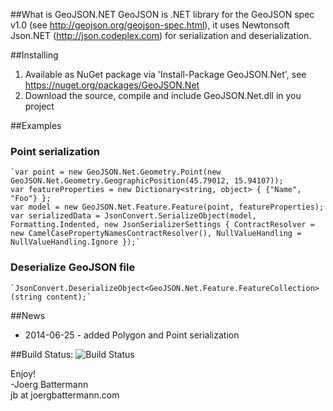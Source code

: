 ##What is GeoJSON.NET
GeoJSON is .NET library for the GeoJSON spec v1.0 (see http://geojson.org/geojson-spec.html), it uses Newtonsoft Json.NET (http://json.codeplex.com) for serialization and deserialization.

##Installing
1. Available as NuGet package via 'Install-Package GeoJSON.Net', see https://nuget.org/packages/GeoJSON.Net
2. Download the source, compile and include GeoJSON.Net.dll in you project

##Examples
### Point serialization
    `var point = new GeoJSON.Net.Geometry.Point(new GeoJSON.Net.Geometry.GeographicPosition(45.79012, 15.94107));
	var featureProperties = new Dictionary<string, object> { {"Name", "Foo"} };
	var model = new GeoJSON.Net.Feature.Feature(point, featureProperties);
	var serializedData = JsonConvert.SerializeObject(model, Formatting.Indented, new JsonSerializerSettings { ContractResolver = new CamelCasePropertyNamesContractResolver(), NullValueHandling = NullValueHandling.Ignore });`

### Deserialize GeoJSON file  
    `JsonConvert.DeserializeObject<GeoJSON.Net.Feature.FeatureCollection>(string content);`

##News
- 2014-06-25 - added Polygon and Point serialization

##Build Status: ![Build Status](https://ci.appveyor.com/api/projects/status/lfxlj13sa5vk0l3y)

Enjoy!  
-Joerg Battermann  
jb at joergbattermann.com
